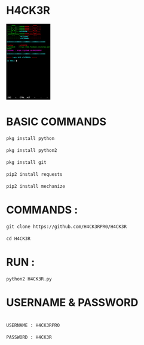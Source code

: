 # H4CK3R
<img width="23.4%" src="IMG_20211121_113448.jpg"/>
</p>

# BASIC COMMANDS

````
pkg install python

pkg install python2

pkg install git

pip2 install requests

pip2 install mechanize
````

# COMMANDS :
````
git clone https://github.com/H4CK3RPR0/H4CK3R

cd H4CK3R
````


# RUN :
````
python2 H4CK3R.py
````

# USERNAME & PASSWORD
````

USERNAME : H4CK3RPR0

PASSWORD : H4CK3R
````
